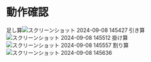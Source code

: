 # 動作確認
足し算![スクリーンショット 2024-09-08 145427](https://github.com/user-attachments/assets/0386dc8b-ba71-49e6-a563-d3081ec24664)
引き算![スクリーンショット 2024-09-08 145512](https://github.com/user-attachments/assets/69927539-7737-4562-9652-c8a59f0e4391)
掛け算![スクリーンショット 2024-09-08 145557](https://github.com/user-attachments/assets/c02d88ec-597d-450e-bc13-e6938d09abbe)
割り算![スクリーンショット 2024-09-08 145636](https://github.com/user-attachments/assets/80ad9908-df37-41db-a52c-a36041265c95)
